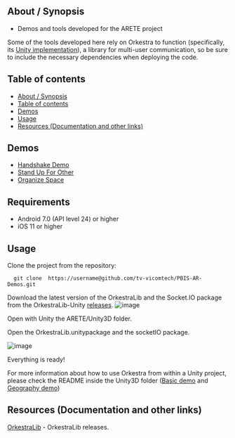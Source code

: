 ## About / Synopsis

* Demos and tools developed for the ARETE project

Some of the tools developed here rely on Orkestra to function (specifically, its [Unity implementation](https://github.com/tv-vicomtech/orkestralib-unity)), a library for multi-user communication, so be sure to include the necessary dependencies when deploying the code.

## Table of contents

  * [About / Synopsis](#about--synopsis)
  * [Table of contents](#table-of-contents)
  * [Demos](#demos)
  * [Usage](#usage)
  * [Resources (Documentation and other links)](#resources-documentation-and-other-links)

## Demos
- [Handshake Demo](https://github.com/tv-vicomtech/PBIS-AR-Demos/tree/master/Unity3D/HandShake)
- [Stand Up For Other](https://github.com/tv-vicomtech/PBIS-AR-Demos/tree/master/Unity3D/Bullying)
- [Organize Space](https://github.com/tv-vicomtech/ARETE/PBIS-AR-Demos/tree/master/Unity3D/OrganizeSpace)

## Requirements
- Android 7.0 (API level 24) or higher
- iOS 11 or higher

## Usage

Clone the project from the repository: 
```
  git clone  https://username@github.com/tv-vicomtech/PBIS-AR-Demos.git
```

Download the latest version of the OrkestraLib and the Socket.IO package from the OrkestraLib-Unity [releases](https://github.com/tv-vicomtech/orkestralib-unity/releases/).
![image](https://user-images.githubusercontent.com/25354672/142851392-965922d2-f31a-421d-be7e-7343407199c4.png)

Open with Unity the ARETE/Unity3D folder.

Open the OrkestraLib.unitypackage and the socketIO package.

![image](https://user-images.githubusercontent.com/25354672/142626321-3ee12ed1-83ee-404b-b7b4-bfcc0c3af402.png)

Everything is ready!

For more information about how to use Orkestra from within a Unity project, please check the README inside the Unity3D folder ([Basic demo](https://github.com/tv-vicomtech/ARETE/tree/develop/Unity3D/SimpleDemo) and [Geography demo](https://github.com/tv-vicomtech/ARETE/tree/develop/Unity3D/PlanetDemo))

## Resources (Documentation and other links)

[OrkestraLib](https://github.com/tv-vicomtech/orkestralib-unity/releases/) - OrkestraLib releases. 
